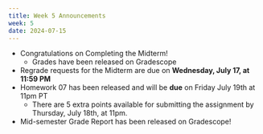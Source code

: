 ```yaml
---
title: Week 5 Announcements
week: 5
date: 2024-07-15
---
```


* Congratulations on Completing the Midterm!
  * Grades have been released on Gradescope
* Regrade requests for the Midterm are due on **Wednesday, July 17, at 11:59 PM**
* Homework 07 has been released and will be **due** on Friday July 19th at 11pm PT
   * There are 5 extra points available for submitting the assignment by Thursday, July 18th, at 11pm.
* Mid-semester Grade Report has been released on Gradescope!
